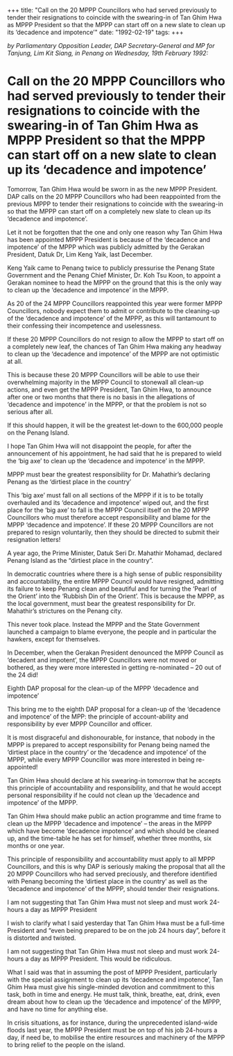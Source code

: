 +++ 
title: "Call on the 20 MPPP Councillors who had served previously to tender their resignations to coincide with the swearing-in of Tan Ghim Hwa as MPPP President so that the MPPP can start off on a new slate to clean up its ‘decadence and impotence’"
date: "1992-02-19"
tags:
+++

_by Parliamentary Opposition Leader, DAP Secretary-General and MP for Tanjung, Lim Kit Siang, in Penang on Wednesday, 19th February 1992:_

# Call on the 20 MPPP Councillors who had served previously to tender their resignations to coincide with the swearing-in of Tan Ghim Hwa as MPPP President so that the MPPP can start off on a new slate to clean up its ‘decadence and impotence’

Tomorrow, Tan Ghim Hwa would be sworn in as the new MPPP President. DAP calls on the 20 MPPP Councillors who had been reappointed from the previous MPPP to tender their resignations to coincide with the swearing-in so that the MPPP can start off on a completely new slate to clean up its ‘decadence and impotence’.</u>

Let it not be forgotten that the one and only one reason why Tan Ghim Hwa has been appointed MPPP President is because of the ‘decadence and impotence’ of the MPPP which was publicly admitted by the Gerakan President, Datuk Dr, Lim Keng Yaik, last December.

Keng Yaik came to Penang twice to publicly pressurise the Penang State Government and the  Penang Chief Minister, Dr. Koh Tsu Koon, to appoint a Gerakan nominee to head the MPPP on the ground that this is the only way to clean up the ‘decadence and impotence’ in the MPPP.

As 20 of the 24 MPPP Councillors reappointed this year were former MPPP Councillors, nobody expect them to admit or contribute to the cleaning-up of the ‘decadence and impotence’ of the MPPP, as this will tantamount to their confessing their incompetence and uselessness.

If these 20 MPPP Councillors do not resign to allow the MPPP to start off on a completely new leaf, the chances of Tan Ghim Hwa making any headway to clean up the ‘decadence and impotence’ of the MPPP are not optimistic at all.

This is because these 20 MPPP Councillors will be able to use their overwhelming majority in the MPPP Council to stonewall all clean-up actions, and even get the MPPP President, Tan Ghim Hwa, to announce after one or two months that there is no basis in the allegations of ‘decadence and impotence’ in the MPPP, or that the problem is not so serious after all.

If this should happen, it will be the greatest let-down to the 600,000 people on the Penang Island.

I hope Tan Ghim Hwa will not disappoint the people, for after the announcement of his appointment, he had said that he is prepared to wield the ‘big axe’ to clean up the ‘decadence and impotence’ in the MPPP.

MPPP must bear the greatest responsibility for Dr. Mahathir’s declaring Penang as the ‘dirtiest place in the country’

This ‘big axe’ must fall on all sections of the MPPP if it is to be totally overhauled and its ‘decadence and impotence’ wiped out, and the first place for the ‘big axe’ to fall is the MPPP Council itself on the 20 MPPP Councillors who must therefore accept responsibility and blame for the MPPP ‘decadence and impotence’. If these 20 MPPP Councillors are not prepared to resign voluntarily, then they should be directed to submit their resignation letters!

A year ago, the Prime Minister, Datuk Seri Dr. Mahathir Mohamad, declared Penang Island as the “dirtiest place in the country”.

In democratic countries where there is a high sense of public responsibility and accountability, the entire MPPP Council would have resigned, admitting its failure to keep Penang clean and beautiful and for turning the ‘Pearl of the Orient’ into the ‘Rubbish Din of the Orient’. This is because the MPPP, as the local government, must bear the greatest responsibility for Dr. Mahathir’s strictures on the Penang city.

This never took place. Instead the MPPP and the State Government launched a campaign to blame everyone, the people and in particular the hawkers, except for themselves.

In December, when the Gerakan President denounced the MPPP Council as ‘decadent and impotent’, the MPPP Councillors were not moved or bothered, as they were more interested in getting re-nominated – 20 out of the 24 did!

Eighth DAP proposal for the clean-up of the MPPP ‘decadence and impotence’

This bring me to the eighth DAP proposal for a clean-up of the ‘decadence and impotence’ of the MPP: the principle of account-ability and responsibility by ever MPPP Councillor and officer.

It is most disgraceful and dishonourable, for instance, that nobody in the MPPP is prepared to accept responsibility for Penang being named the ‘dirtiest place in the country’ or the ‘decadence and impotence’ of the MPPP, while every MPPP Councillor was more interested in being re-appointed!

Tan Ghim Hwa should declare at his swearing-in tomorrow that he accepts this principle of accountability and responsibility, and that he would accept personal responsibility if he could not clean up the ‘decadence and impotence’ of the MPPP.

Tan Ghim Hwa should make public an action programme and time frame to clean up the MPPP ‘decadence and impotence’ – the areas in the MPPP which have become ‘decadence impotence’ and which should be cleaned up, and the time-table he has set for himself, whether three months, six months or one year.

This principle of responsibility and accountability must apply to all MPPP Councillors, and this is why DAP is seriously making the proposal that all the 20 MPPP Councillors who had served preciously, and therefore identified with Penang becoming the ‘dirtiest place in the country’ as well as the ‘decadence and impotence’ of the MPPP, should tender their resignations.

I am not suggesting that Tan Ghim Hwa must not sleep and must work 24-hours a day as MPPP President

I wish to clarify what I said yesterday that Tan Ghim Hwa must be a full-time President and “even being prepared to be on the job 24 hours day”, before it is distorted and twisted.

I am not suggesting that Tan Ghim Hwa must not sleep and must work 24-hours a day as MPPP President. This would be ridiculous.

What I said was that in assuming the post of MPPP President, particularly with the special assignment to clean up its ‘decadence and impotence’, Tan Ghim Hwa must give his single-minded devotion and commitment to this task, both in time and energy. He must talk, think, breathe, eat, drink, even dream about how to clean up the ‘decadence and impotence’ of the MPPP, and have no time for anything else.

In crisis situations, as for instance, during the unprecedented island-wide floods last year, the MPPP President must be on top of his job 24-hours a day, if need be, to mobilise the entire resources and machinery of the MPPP to bring relief to the people on the island.
 
